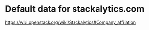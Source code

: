 # Default data for stackalytics.com

https://wiki.openstack.org/wiki/Stackalytics#Company_affiliation